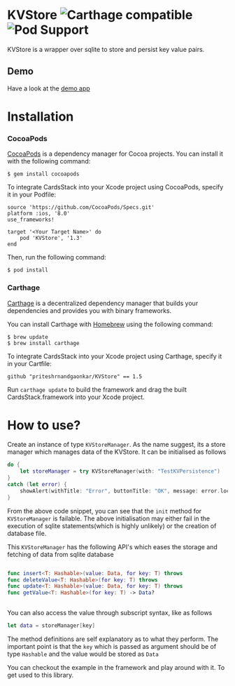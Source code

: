 # KVStore ![Carthage compatible](https://img.shields.io/badge/Carthage-compatible-4BC51D.svg?style=flat) ![Pod Support](https://img.shields.io/cocoapods/v/KVStore.svg?maxAge=2592000)

KVStore is a wrapper over sqlite to store and persist key value pairs.

## Demo
Have a look at the [demo app](https://appetize.io/app/773rqj6a096emec0gn92dd3bn0?device=iphone7&scale=75&orientation=portrait&osVersion=10.3)
# Installation
### CocoaPods

[CocoaPods](https://cocoapods.org/) is a dependency manager for Cocoa projects. You can install it with the following command:

```
$ gem install cocoapods

```
To integrate CardsStack into your Xcode project using CocoaPods, specify it in your Podfile:

```
source 'https://github.com/CocoaPods/Specs.git'
platform :ios, '8.0'
use_frameworks!

target '<Your Target Name>' do
    pod 'KVStore', '1.3'
end

```
Then, run the following command:

```
$ pod install
```

### Carthage
[Carthage](https://github.com/Carthage/Carthage) is a decentralized dependency manager that builds your dependencies and provides you with binary frameworks.

You can install Carthage with [Homebrew](http://brew.sh/) using the following command:

```
$ brew update
$ brew install carthage

```
To integrate CardsStack into your Xcode project using Carthage, specify it in your Cartfile:

```
github "priteshrnandgaonkar/KVStore" == 1.5

```
Run `carthage update` to build the framework and drag the built CardsStack.framework into your Xcode project.

# How to use?

Create an instance of type `KVStoreManager`. As the name suggest, its a store manager which manages data of the KVStore. It can be initialised as follows


``` swift
do {
	let storeManager = try KVStoreManager(with: "TestKVPersistence")
}
catch (let error) {
	showAlert(withTitle: "Error", buttonTitle: "OK", message: error.localizedDescription, okAction: nil)
}
```

From the above code snippet, you can see that the `init` method for `KVStoreManager` is failable. The above initialisation may either fail in the execution of sqlite statements(which is highly unlikely) or the creation of database file.

This `KVStoreManager` has the following API's which eases the storage and fetching of data from sqlite database

``` swift

func insert<T: Hashable>(value: Data, for key: T) throws
func deleteValue<T: Hashable>(for key: T) throws
func update<T: Hashable>(value: Data, for key: T) throws
func getValue<T: Hashable>(for key: T) -> Data?
 
```

You can also access the value through subscript syntax, like as follows

``` swift
let data = storeManager[key]
```

The method definitions are self explanatory as to what they perform. The important point is that the `key` which is passed as argument should be of type `Hashable` and the value would be stored as `Data`

You can checkout the example in the framework and play around with it. To get used to this library.